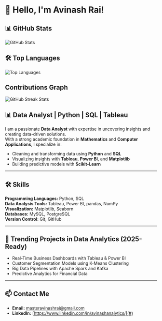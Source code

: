 # 👋 Hello, I'm Avinash Rai!  

## 📊 GitHub Stats
![GitHub Stats](https://github-readme-stats.vercel.app/api?username=AvinashAnalytics&show_icons=true&theme=radical)

## 🛠️ Top Languages
![Top Languages](https://github-readme-stats.vercel.app/api/top-langs/?username=AvinashAnalytics&layout=compact&theme=radical)


## Contributions Graph

![GitHub Streak Stats](https://github-readme-streak-stats.herokuapp.com/?user=AvinashAnalytics&theme=dark)







## 📊 Data Analyst | Python | SQL | Tableau  

I am a passionate **Data Analyst** with expertise in uncovering insights and creating data-driven solutions.  
With a strong academic foundation in **Mathematics** and **Computer Applications**, I specialize in:  
- Cleaning and transforming data using **Python** and **SQL**  
- Visualizing insights with **Tableau**, **Power BI**, and **Matplotlib**  
- Building predictive models with **Scikit-Learn**  

---  

## 🛠️ Skills  
**Programming Languages:** Python, SQL  
**Data Analysis Tools:** Tableau, Power BI, pandas, NumPy  
**Visualization:** Matplotlib, Seaborn  
**Databases:** MySQL, PostgreSQL  
**Version Control:** Git, GitHub  

---  

## 🌟 Trending Projects in Data Analytics (2025-Ready)  
- Real-Time Business Dashboards with Tableau & Power BI  
- Customer Segmentation Models using K-Means Clustering  
- Big Data Pipelines with Apache Spark and Kafka  
- Predictive Analytics for Financial Data  

---  

## 📫 Contact Me  
- **Email:** masteravinashrai@gmail.com  
- **LinkedIn:** [https://www.linkedin.com/in/avinashanalytics/](#)
